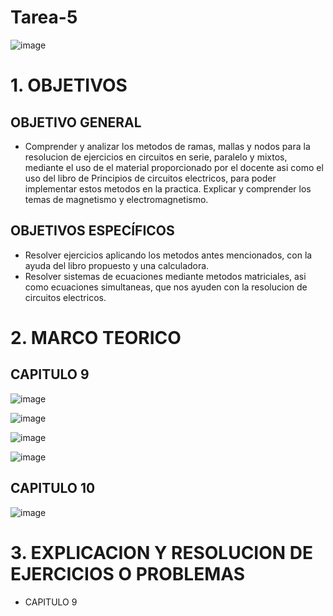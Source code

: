# Tarea-5
![image](https://user-images.githubusercontent.com/117187676/200741624-c28925d6-e2e8-455e-8b8b-59d5a936a0ca.png)
# 1. OBJETIVOS
## OBJETIVO GENERAL
* Comprender y analizar  los metodos de ramas, mallas y nodos para la resolucion de ejercicios en circuitos en serie, paralelo y mixtos, mediante el uso de el material proporcionado por el docente asi como el uso del libro de Principios de circuitos electricos, para poder implementar estos metodos en la practica. Explicar y comprender los temas de magnetismo y electromagnetismo.
## OBJETIVOS ESPECÍFICOS
* Resolver ejercicios aplicando los metodos antes mencionados, con la ayuda del libro propuesto y una calculadora.
* Resolver sistemas de ecuaciones mediante metodos matriciales, asi como ecuaciones simultaneas, que nos ayuden con la resolucion de circuitos electricos.
# 2. MARCO TEORICO
## CAPITULO 9

![image](https://user-images.githubusercontent.com/117187676/209257474-a6fcbc15-19fb-4ff5-b445-ac80c781a95f.png)

![image](https://user-images.githubusercontent.com/117187676/209257483-1e0c843a-54c3-417b-ad17-4812d87bc3cb.png)

![image](https://user-images.githubusercontent.com/117187676/209257492-de3b803d-1788-44bc-ae75-96639d66c7bf.png)

![image](https://user-images.githubusercontent.com/117187676/209257501-f10c49f0-900d-40f6-bd10-cb36d47da967.png)

## CAPITULO 10

![image](https://user-images.githubusercontent.com/117187676/209257522-b2f84233-69eb-4d4e-8bc7-c26cc211fd2a.png)

# 3. EXPLICACION Y RESOLUCION DE EJERCICIOS O PROBLEMAS
* CAPITULO 9

